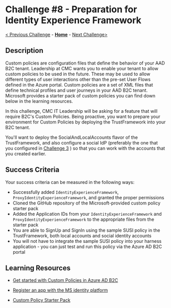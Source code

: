 # Challenge \#8 - Preparation for Identity Experience Framework

[< Previous Challenge](./07-admin-graph.md) - **[Home](../readme.md)** - [Next Challenge>](./09-custom-policy.md)

## Description

Custom policies are configuration files that define the behavior of your AAD B2C tenant. Leadership at CMC wants you to enable your tenant to allow custom policies to be used in the future. These may be used to allow different types of user interactions other than the pre-set User Flows defined in the Azure portal. Custom policies are a set of XML files that define technical profiles and user journeys in your AAD B2C tenant. Microsoft provides a starter pack of custom policies you can find down below in the learning resources.

In this challenge, CMC IT Leadership will be asking for a feature that will require B2C's Custom Policies. Being proactive, you want to prepare your environment for Custom Policies by deploying the TrustFramework into your B2C tenant.

You'll want to deploy the SocialAndLocalAccounts flavor of the TrustFramework, and also configure a social IdP (preferably the one that you configured in [Challenge 3](./03-external-idp.md) ) so that you can work with the accounts that you created earlier.


## Success Criteria

Your success criteria can be measured in the following ways:

- Successfully added `IdentityExperienceFramework`, `ProxyIdentityExperienceFramework`, and granted the proper permissions
- Cloned the GitHub repository of the Microsoft-provided custom policy starter pack
- Added the Application IDs from your `IdentityExperienceFramework` and `ProxyIdentityExperienceFramework` to the appropriate files from the starter pack
- You are able to SignUp and SignIn using the sample SUSI policy in the TrustFramework, both local accounts and social identity accounts
- You will not have to integrate the sample SUSI policy into your harness application - you can just test and run this policy via the Azure AD B2C portal

## Learning Resources

- [Get started with Custom Policies in Azure AD B2C](https://docs.microsoft.com/en-us/azure/active-directory-b2c/custom-policy-get-started)

- [Register an app with the MS identity platform](https://docs.microsoft.com/en-us/azure/active-directory/develop/quickstart-register-app#register-a-new-application-using-the-azure-portal)

- [Custom Policy Starter Pack](https://github.com/Azure-Samples/active-directory-b2c-custom-policy-starterpack)
